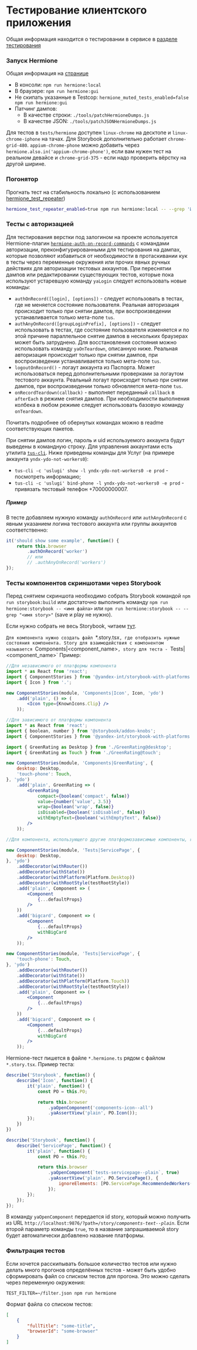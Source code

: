 # Тестирование клиентского приложения

Общая информация находится о тестировании в сервисе в [разделе тестирования](../testing/testing.md)

### Запуск Hermione
Общая информация на [странице](../testing/auto-tests/hermione.md)
- В консоли:  `npm run hermione:local`
- В браузере: `npm run hermione:gui`
- Не скипать указанные в Testcop: `hermione_muted_tests_enabled=false npm run hermione:gui`
- Патчинг дампов:
    - В качестве строки: `./tools/patchHermioneDumps.js`
    - В качестве JSON: `./tools/patchJSONHermioneDumps.js`

Для тестов в `tests/hermione` доступен `linux-chrome` на десктопе и `linux-chrome-iphone` на тачах.
Для Storybook дополнительно работает `chrome-grid-480`. `appium-chrome-phone` можно добавить через `hermione.also.in('appium-chrome-phone')`, если вам нужен тест на реальном девайсе и `chrome-grid-375` - если надо проверить вёрстку на другой ширине.

### Погонятор
Прогнать тест на стабильность локально (с использованием [hermione_test_repeater](https://github.com/gemini-testing/hermione-test-repeater))

```bash
hermione_test_repeater_enabled=true npm run hermione:local -- --grep 'Имя теста' --repeat=10
```

### Тесты с авторизацией

Для тестирования верстки под залогином на проекте используется Hermione-плагин [`hermione-auth-on-record-commands`](https://a.yandex-team.ru/arcadia/frontend/projects/infratest/packages/hermione-auth-on-record-commands#команды) с командами авторизации, преконфигурированными для тестирования на дампах, которые позволяют избавиться от необходимости в протаскивании кук в тесты через переменные окружения или прочих явных ручных действиях для авторизации тестовых аккаунтов. При переснятии дампов или редактировании существующих тестов, которые пока используют устаревшую команду `yaLogin` следует использовать новые команды:

- `authOnRecord([login], [options])` - следует использовать в тестах, где не меняется состояние пользователя. Реальная авторизация происходит только при снятии дампов, при воспроизведении устанавливается только мета-поле `tus`.
- `authAnyOnRecord([groupLoginPrefix], [options])` - следует использовать в тестах, где состояние пользователя изменяется и по этой причине параллельное снятие дампов в нескольких браузерах может быть затруднено. Для восстановления состояния можно использовать команду `yaOnTeardown`, описанную ниже. Реальная авторизация происходит только при снятии дампов, при воспроизведении устанавливается только мета-поле `tus`.
- `logoutOnRecord()` - логаут аккаунта из Паспорта. Может использоваться перед дополнительными проверками за логаутом тестового аккаунта. Реальный логаут происходит только при снятии дампов, при воспроизведении только обновляется мета-поле `tus`.
- `onRecordTeardown(callback)` - выполняет переданный `callback` в `afterEach` в режиме снятия дампов. При необходимости выполнения колбека в любом режиме следует использовать базовую команду `onTeardown`.

Почитать подробнее об обернутых командах можно в readme соответствующих пакетов.

При снятии дампов логин, пароль и uid используемого аккаунта будут выведены в командную строку.  Для управления аккаунтами есть утилита [`tus-cli`](https://a.yandex-team.ru/arcadia/frontend/projects/infratest/packages/tus-cli). Ниже приведены команды для Услуг (на примере аккаунта `yndx-ydo-not-workers0`):
- `tus-cli -c 'uslugi' show -l yndx-ydo-not-workers0 -e prod` - посмотреть информацию;
- `tus-cli -c 'uslugi' bind-phone -l yndx-ydo-not-workers0 -e prod` - привязать тестовый телефон +70000000007.

##### Пример

В тесте добавляем нужную команду `authOnRecord` или `authAnyOnRecord` с явным указанием логина тестового аккаунта или группы аккаунтов соответственно:
```js
it('should show some example', function() {
    return this.browser
        .authOnRecord('worker')
        // или
        // .authAnyOnRecord('workers')
});
```

### Тесты компонентов скриншотами через Storybook

Перед снятием скриншота необходимо собрать Storybook командой `npm run storybook:build` или достаточно выполнить команду `npm run hermione:storybook -- <имя файла>` или `npm run hermione:storybook -- --grep "<имя story>"` (save и play не нужно).

Если нужно собрать не весь Storybook, читаем [тут](tools/env-vars.md).

`Для компонента нужно создать файл `*.story.tsx`, где отобразить нужные состояния компонента. Story для взаимодействия с компонентом называется `Components|<component_name>`, story для теста - `Tests|<component_name>` Пример:

```jsx
//Для независимого от платформы компонента
import * as React from 'react';
import { ComponentStories } from '@yandex-int/storybook-with-platforms';
import { Icon } from '.';

new ComponentStories(module, 'Components|Icon', Icon, 'ydo')
    .add('plain', () => (
        <Icon type={KnownIcons.Clip} />
    ));
```

```jsx
//Для зависимого от платформы компонента
import * as React from 'react';
import { boolean, number } from '@storybook/addon-knobs';
import { ComponentStories } from '@yandex-int/storybook-with-platforms';

import { GreenRating as Desktop } from './GreenRating@desktop';
import { GreenRating as Touch } from './GreenRating@touch';

new ComponentStories(module, 'Components|GreenRating', {
    desktop: Desktop,
    'touch-phone': Touch,
}, 'ydo')
    .add('plain', GreenRating => (
        <GreenRating
            compact={boolean('compact', false)}
            value={number('value', 3.5)}
            wrap={boolean('wrap', false)}
            isDisabled={boolean('isDisabled', false)}
            withEmptyText={boolean('withEmptyText', false)}
        />
    ));
```

```jsx
//Для компонента, использующего другие платформозависимые компоненты, redux store и router

new ComponentStories(module, 'Tests|ServicePage', {
    desktop: Desktop,
}, 'ydo')
    .addDecorator(withRouter())
    .addDecorator(withState())
    .addDecorator(withPlatform(Platform.Desktop))
    .addDecorator(withRootStyle(testRootStyle))
    .add('plain', Component => (
        <Component
            {...defaultProps}
        />
    ))
    .add('bigcard', Component => (
        <Component
            {...defaultProps}
            withBigCard
        />
    ));

new ComponentStories(module, 'Tests|ServicePage', {
    'touch-phone': Touch,
}, 'ydo')
    .addDecorator(withRouter())
    .addDecorator(withState())
    .addDecorator(withPlatform(Platform.Touch))
    .addDecorator(withRootStyle(testRootStyle))
    .add('plain', Component => (
        <Component
            {...defaultProps}
        />
    ))
    .add('bigcard', Component => (
        <Component
            {...defaultProps}
            withBigCard
        />
    ));
```

Hermione-тест пишется в файле `*.hermione.ts` рядом с файлом `*.story.tsx`. Пример теста:

```js
describe('Storybook', function() {
    describe('Icon', function() {
        it('plain', function() {
            const PO = this.PO;

            return this.browser
                .yaOpenComponent('components-icon--all')
                .yaAssertView('plain', PO.Icon());
        });
    })
})

describe('Storybook', function() {
    describe('ServicePage', function() {
        it('plain', function() {
            const PO = this.PO;

            return this.browser
                .yaOpenComponent(`tests-servicepage--plain`, true)
                .yaAssertView('plain', PO.ServicePage(), {
                    ignoreElements: [PO.ServicePage.RecommendedWorkers(), PO.ServicePage.Reviews()],
                });
        });
    });
});
```

В команду `yaOpenComponent` передается id story, который можно получить из URL `http://localhost:9876/?path=/story/`*`components-text--plain`*. Если второй параметр команды `true`, то в название запрашиваемой story будет автоматически добавлено название платформы.

### Фильтрация тестов

Если хочется расскипывать большое количество тестов или нужно делать много
прогонов определённых тестов - может быть удобно сформировать файл со списком
тестов для прогона. Это можно сделать через переменную окружения:

```shell
TEST_FILTER=~/filter.json npm run hermione
```

Формат файла со списком тестов:

```json
[
    {
        "fullTitle": "some-title",
        "browserId": "some-browser"
    }
]
```
